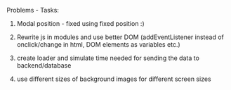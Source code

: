 Problems - Tasks:

1. Modal position - fixed using fixed position :)

2. Rewrite js in modules and use better DOM (addEventListener instead of onclick/change in html, DOM elements as variables etc.)

3. create loader and simulate time needed for sending the data to backend/database

4. use different sizes of background images for different screen sizes
